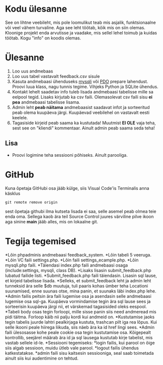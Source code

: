 # Kodu ülesanne 

See on lihtne veebileht, mis pole loomulikut teab mis asjalik, funktsionaalne või veel vähem turvaline. Aga see leht töötab, kõik mis on siin olemas. Kloonige projekt enda arvutisse ja vaadake, mis sellel lehel toimub ja kuidas töötab. Kogu "info" on koodis olemas. 

# Ülesanne

1. Loo uus andmebaas
2. Loo uus tabel vastavalt feedback.csv sisule
3. Kasuta andmebaasi ühenduseks [mysqli](https://www.php.net/manual/en/book.mysqli.php) või [PDO](https://www.php.net/manual/en/pdo.connections.php) prepare lahendust. Proovi luua klass, nagu tunnis tegime. Vihjeks Python ja SQLite ühendus.
4. Kontakt lehelt saadetav info tuleb lisada andmebaasi tabelisse mille sa eelpool tegid. Lisaks kirjutab ka csv faili. Olemasolevat csv faili sisu **ei pea** andmebaasi tabelisse lisama.
5. Admin leht **peab näitama** andmebaasist saadavat infot ja sorteeritud peab olema kuupäeva järgi. Kuupäevad veebilehel on vastavalt eesti keelele.
6. Tagasiside kirjeid peab saama ka kustutada! Muutmist **EI OLE** vaja teha, sest see on "kliendi" kommentaar. Ainult admin peab saama seda teha!

## Lisa
- Proovi logimine teha sessiooni põhiseks. Ainult parooliga.

# GitHub
Kuna õpetaja GitHubi osa jääb külge, siis Visual Code'is Terminalis anna käsklus 
```
git remote remove origin
```
sest õpetaja githubi ilma kutseta lisada ei saa, selle asemel peab olmea teie enda oma. Sellega kaob ära teil Source Control juures värviline pilve ikoon aga sinine **main** jääb alles, mis on lokaalne git.

# Tegija tegemised

*Lõin phpadminis andmebaasi feedback_system.
*Lõin tabeli 5 veeruga.
*Lõin VC faili settings.php.
*Lõin faili settings_ecample.php.
*Lõin mysqli.php faili.
*Täiendasi index.php faili andmebaasi osaga (include:settings, mysqli, class DB).
*Lisaks lisasin submit_feedback.php lubatud failide listi.
*Submit_feedback.php faili täiendasin. Lisasin sql lause, et kirjeid tabelisse lisada.
*Selleks, et submit_feedback leht ja admin leht tunneksid ära selle $db muutuja, tuli paaris kohas ümber teha Locationi suunamised, enne suunas otse, mina panin, et suunaks läbi index.php lehe.
*Admin failis peitsin ära faili lugemise osa ja asendasin selle andmebaasi lugemise osa sql-ga. Kuupäeva vormindamise tegin ära sql lause sees ja sorteerisin kuupäeva järgi nii, et värskemad tagasisided oleks eespool.
*Tabeli body osas tegin forloopi, mille sisse panin siis need andmeread mis pidi täitma. Forloop käib nii palju kordi kui andmeid on.
*Kustutamise jaoks tegin tabelis juurde lahtri pealkirjaga kustuta, trashcan pilt iga rea lõpus. Kui selle ikooni peale hiirega liikuda, siis näeb ära ka id href lingi sees.
*Admin faili ülesosasse kohe peale cookie osa tegin kustutamise osa. Kõigepealt kontrollib, seejärel määrab ära id ja sql lausega kustutab kirje tabelist, mis vastab sellele id-le.
*Sessiooni tegemiseks:
*login failis, kui parool on õige siis algab sessioon, muidu ütleb vale parool.
*logout failis ühendus katkestatakse.
*admin faili sisu kaitsesin sessiooniga, seal saab toimetada ainult siis kui audentimine on tehtud.

